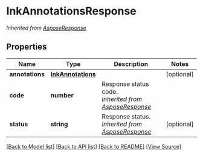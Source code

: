 ﻿# InkAnnotationsResponse


*Inherited from [AsposeResponse](AsposeResponse.md)*
## Properties
Name | Type | Description | Notes
------------ | ------------- | ------------- | -------------
**annotations** | [**InkAnnotations**](InkAnnotations.md) |  | [optional]
**code** | **number** | Response status code.<br />*Inherited from [AsposeResponse](AsposeResponse.md)* | 
**status** | **string** | Response status.<br />*Inherited from [AsposeResponse](AsposeResponse.md)* | [optional]

[[Back to Model list]](../README.md#documentation-for-models) [[Back to API list]](../README.md#documentation-for-api-endpoints) [[Back to README]](../README.md) [[View Source]](../src/models/inkAnnotationsResponse.ts)

